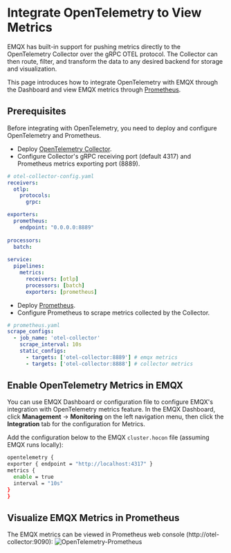 # Integrate OpenTelemetry to View Metrics

EMQX has built-in support for pushing metrics directly to the OpenTelemetry Collector over the gRPC OTEL protocol. The Collector can then route, filter, and transform the data to any desired backend for storage and visualization. 

This page introduces how to integrate OpenTelemetry with EMQX through the Dashboard and view EMQX metrics through [Prometheus](../../observability/prometheus.md). 

## Prerequisites

Before integrating with OpenTelemetry, you need to deploy and configure OpenTelemetry and Prometheus.

- Deploy [OpenTelemetry Collector](https://opentelemetry.io/docs/collector/getting-started).
- Configure Collector's gRPC receiving port (default 4317) and Prometheus metrics exporting port (8889).

```yaml
# otel-collector-config.yaml
receivers:
  otlp:
    protocols:
      grpc:

exporters:
  prometheus:
    endpoint: "0.0.0.0:8889"
      
processors:
  batch:
  
service:  
  pipelines:    
    metrics:
      receivers: [otlp]
      processors: [batch]
      exporters: [prometheus]
```

- Deploy [Prometheus](https://prometheus.io/docs/prometheus/latest/installation).
- Configure Prometheus to scrape metrics collected by the Collector.

```yaml
# prometheus.yaml
scrape_configs:
  - job_name: 'otel-collector'
    scrape_interval: 10s
    static_configs:
      - targets: ['otel-collector:8889'] # emqx metrics
      - targets: ['otel-collector:8888'] # collector metrics
```

## Enable OpenTelemetry Metrics in EMQX

You can use EMQX Dashboard or configuration file to configure EMQX's integration with OpenTelemetry metrics feature. In the EMQX Dashboard, click **Management** -> **Monitoring** on the left navigation menu, then click the **Integration** tab for the configuration for Metrics.

Add the configuration below to the EMQX `cluster.hocon` file (assuming EMQX runs locally):

   ```bash
opentelemetry {
  exporter { endpoint = "http://localhost:4317" }
  metrics {
     enable = true
     interval = "10s"
  }
}
   ```

## Visualize EMQX Metrics in Prometheus

The EMQX metrics can be viewed in Prometheus web console (http://otel-collector:9090):
![OpenTelemetry-Prometheus](./assets/opentelemetry-prometheus.png)